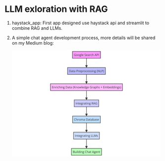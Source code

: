 # LLM exloration with RAG

1. haystack_app:
First app designed use haystack api and streamlit to combine RAG and LLMs.

2. A simple chat agent development process, more details will be shared on my Medium blog:

    ![chat_agent_flow_chart](.\image\chat_agent_flow_chart.png)
